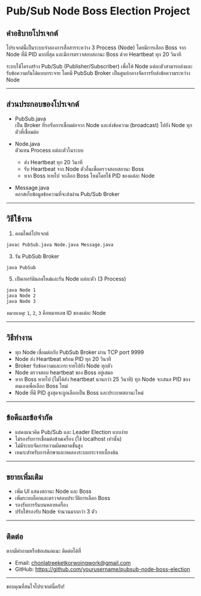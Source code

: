 # Pub/Sub Node Boss Election Project

## คำอธิบายโปรเจกต์

โปรเจกต์นี้เป็นระบบจำลองการสื่อสารระหว่าง 3 Process (Node) โดยมีการเลือก Boss จาก Node ที่มี PID มากที่สุด และมีการตรวจสอบสถานะ Boss ด้วย Heartbeat ทุก 20 วินาที

ระบบใช้โครงสร้าง Pub/Sub (Publisher/Subscriber) เพื่อให้ Node แต่ละตัวสามารถส่งและรับข้อความกันได้แบบกระจาย โดยมี PubSub Broker เป็นศูนย์กลางจัดการรับส่งข้อความระหว่าง Node

---

## ส่วนประกอบของโปรเจกต์

- PubSub.java  
  เป็น Broker ที่รอรับการเชื่อมต่อจาก Node และส่งข้อความ (broadcast) ไปยัง Node ทุกตัวที่เชื่อมต่อ

- Node.java  
  ตัวแทน Process แต่ละตัวในระบบ  
  - ส่ง Heartbeat ทุก 20 วินาที  
  - รับ Heartbeat จาก Node ตัวอื่นเพื่อตรวจสอบสถานะ Boss  
  - หาก Boss หายไป จะเลือก Boss ใหม่โดยใช้ PID ของแต่ละ Node

- Message.java  
  คลาสเก็บข้อมูลข้อความที่จะส่งผ่าน Pub/Sub Broker

---

## วิธีใช้งาน

1. คอมไพล์โปรเจกต์
```bash
javac PubSub.java Node.java Message.java
```

3. รัน PubSub Broker
```bash
java PubSub
```

5. เปิดเทอร์มินอลใหม่และรัน Node แต่ละตัว (3 Process)
```bash
java Node 1
java Node 2
java Node 3
```

*หมายเหตุ:* `1`, `2`, `3` คือหมายเลข ID ของแต่ละ Node

---

## วิธีทำงาน

- ทุก Node เชื่อมต่อกับ PubSub Broker ผ่าน TCP port 9999  
- Node ส่ง Heartbeat พร้อม PID ทุก 20 วินาที  
- Broker รับข้อความและกระจายไปยัง Node ทุกตัว  
- Node ตรวจสอบ heartbeat ของ Boss อยู่เสมอ  
- หาก Boss หายไป (ไม่ได้ส่ง heartbeat นานกว่า 25 วินาที) ทุก Node จะเสนอ PID ของตนเองเพื่อเลือก Boss ใหม่  
- Node ที่มี PID สูงสุดจะถูกเลือกเป็น Boss และประกาศสถานะใหม่

---

## ข้อดีและข้อจำกัด

- แสดงแนวคิด Pub/Sub และ Leader Election แบบง่าย  
- ไม่รองรับการเชื่อมต่อข้ามเครื่อง (ใช้ localhost เท่านั้น)  
- ไม่มีระบบจัดการความผิดพลาดขั้นสูง  
- เหมาะสำหรับการศึกษาและทดลองระบบกระจายเบื้องต้น

---

## ขยายเพิ่มเติม

- เพิ่ม UI แสดงสถานะ Node และ Boss  
- เพิ่มระบบล็อกและตรวจสอบประวัติการเลือก Boss  
- รองรับการรันบนหลายเครื่อง  
- ปรับให้รองรับ Node จำนวนมากกว่า 3 ตัว

---

## ติดต่อ

หากมีคำถามหรือข้อเสนอแนะ ติดต่อได้ที่

- Email: chonlatreeketkorwoingwork@gmail.com
- GitHub: https://github.com/yourusername/pubsub-node-boss-election

---

ขอบคุณที่สนใจโปรเจกต์นี้ครับ!
